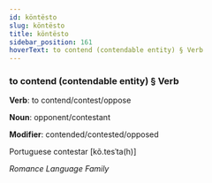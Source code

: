 ```yaml
---
id: köntësto
slug: köntësto
title: köntësto
sidebar_position: 161
hoverText: to contend (contendable entity) § Verb
---
```


### to contend (contendable entity) § Verb

**Verb**: to contend/contest/oppose

**Noun**: opponent/contestant

**Modifier**: contended/contested/opposed

Portuguese contestar [kõ.tesˈta(h)]

*Romance Language Family*